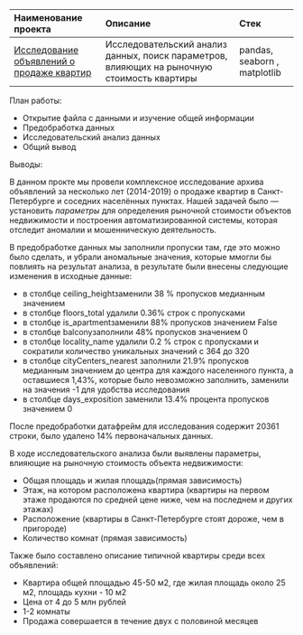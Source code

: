 | Наименование проекта  | Описание  | Стек    |
| :---    | :----    | :---     |
| [Исследование объявлений о продаже квартир](https://github.com/kudarya/Portfolio/blob/main/research_apartments/research_apartments.ipynb)  | Исследовательский анализ данных, поиск параметров, влияющих на рыночную стоимость квартиры    |  pandas, seaborn , matplotlib  |

План работы:
- Открытие файла с данными и изучение общей информации
- Предобработка данных
- Исследовательский анализ данных
- Общий вывод

Выводы:

В данном прокте мы провели комплексное исследование архива объявлений за несколько лет (2014-2019) о продаже квартир в Санкт-Петербурге и соседних населённых пунктах. Нашей задачей было — установить *параметры* для определения рыночной стоимости объектов недвижимости и построения автоматизированной системы, которая отследит аномалии и мошенническую деятельность.

В предобработке данных мы заполнили пропуски там, где это можно было сделать, и убрали аномальные значения, которые ммогли бы повлиять на результат анализа, в результате были внесены следующие изменения в исходные данные:

- в столбце ceiling_heightзаменили 38 % пропусков медианным значением
- в столбце floors_total удалили 0.36% строк с пропусками
- в столбце is_apartmentзаменили 88% пропусков значением False
- в столбце balconyзаполнили 48% пропусков значением 0
- в столбце locality_name удалили 0.2 % строк с пропусками и сократили количество уникальных значений с 364 до 320
- в столбце cityCenters_nearest заполнили 21.9% пропусков медианным значением до центра для каждого населенного пункта, а оставшиеся 1,43%, которые было невозможно заполнить, заменили на значения -1 для удобства исследования
- в столбце days_exposition заменили 13.4% процента пропусков значением 0

После предобработки датафрейм для исследования содержит 20361 строки, было удалено 14% первоначальных данных.

В ходе исследовательского анализа были выявлены параметры, влияющие на рыночную стоимость объекта недвижимости:

- Общая площадь и жилая площадь(прямая зависимость)
- Этаж, на котором расположена квартира (квартиры на первом этаже продаются по средней цене ниже, чем на последнем и других этажах)
- Расположение (квартиры в Санкт-Петербурге стоят дороже, чем в пригороде)
- Количество комнат (прямая зависимость)

Также было составлено описание типичной квартиры среди всех объявлений:

- Квартира общей площадью 45-50 м2, где жилая площадь около 25 м2, площадь кухни - 10 м2
- Цена от 4 до 5 млн рублей
- 1-2 комнаты
- Продажа совершается в течение двух с половиной месяцев
